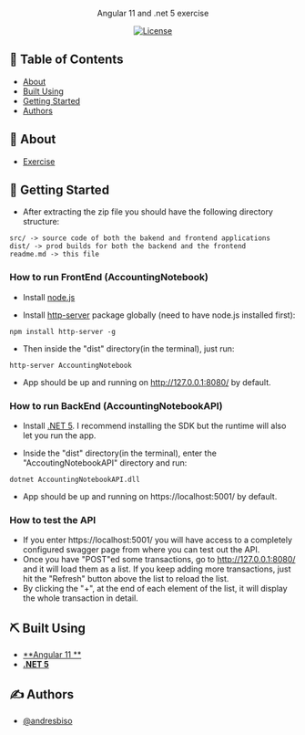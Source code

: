
<div align="center">
  <p align="center">
    Angular 11 and .net 5 exercise
    <br> 
  </p>

  [![License](https://img.shields.io/github/license/andresbiso/AccountingNotebook)](/LICENSE)

</div>

## 📝 Table of Contents
- [About](#about)
- [Built Using](#built_using)
- [Getting Started](#getting_started)
- [Authors](#authors)

## 🧐 About <a name = "about"></a>
- [Exercise](https://github.com/andresbiso/AccountingNotebook/blob/main/exercise.md)

## 🏁 Getting Started <a name = "getting_started"></a>
- After extracting the zip file you should have the following directory structure:
```
src/ -> source code of both the bakend and frontend applications
dist/ -> prod builds for both the backend and the frontend
readme.md -> this file
```
### How to run FrontEnd (AccountingNotebook)

- Install [node.js](https://nodejs.org/en/)

- Install [http-server](https://github.com/http-party/http-server) package globally (need to have node.js installed first):

```
npm install http-server -g
```

- Then inside the "dist" directory(in the terminal), just run:

```
http-server AccountingNotebook
```

- App should be up and running on http://127.0.0.1:8080/ by default.

### How to run BackEnd (AccountingNotebookAPI)

- Install [.NET 5](https://dotnet.microsoft.com/download/dotnet/5.0). I recommend installing the SDK but the runtime will also let you run the app.

- Inside the "dist" directory(in the terminal), enter the "AccoutingNotebookAPI" directory and run:
```
dotnet AccountingNotebookAPI.dll
```

- App should be up and running on https://localhost:5001/ by default.

### How to test the API

- If you enter https://localhost:5001/ you will have access to a completely configured swagger page from where you can test out the API.
- Once you have "POST"ed some transactions, go to http://127.0.0.1:8080/ and it will load them as a list. If you keep adding more transactions, just hit the "Refresh" button above the list to reload the list.
- By clicking the "+", at the end of each element of the list, it will display the whole transaction in detail.

## ⛏️ Built Using <a name = "built_using"></a>
- [**Angular 11 **](https://angular.io/)
- [**.NET 5**](https://dotnet.microsoft.com/download/dotnet/5.0)

## ✍️ Authors <a name = "authors"></a>
- [@andresbiso](https://github.com/andresbiso)

